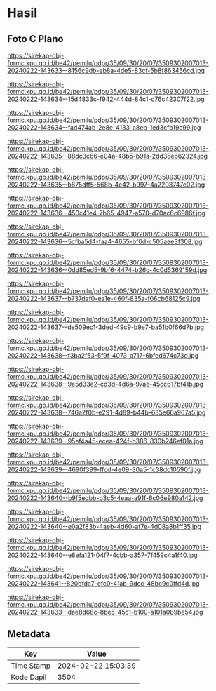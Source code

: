 # Hasil

## Foto C Plano

https://sirekap-obj-formc.kpu.go.id/be42/pemilu/pdpr/35/09/30/20/07/3509302007013-20240222-143633--8156c9db-eb8a-4de5-83cf-5b8f863456cd.jpg

https://sirekap-obj-formc.kpu.go.id/be42/pemilu/pdpr/35/09/30/20/07/3509302007013-20240222-143634--15d4833c-f942-444d-84c1-c76c42307f22.jpg

https://sirekap-obj-formc.kpu.go.id/be42/pemilu/pdpr/35/09/30/20/07/3509302007013-20240222-143634--fad474ab-2e8e-4133-a8eb-1ed3cfb19c99.jpg

https://sirekap-obj-formc.kpu.go.id/be42/pemilu/pdpr/35/09/30/20/07/3509302007013-20240222-143635--88dc3c66-e04a-48b5-b91a-2dd35eb62324.jpg

https://sirekap-obj-formc.kpu.go.id/be42/pemilu/pdpr/35/09/30/20/07/3509302007013-20240222-143635--b875dff5-568b-4c42-b997-4a2208747c02.jpg

https://sirekap-obj-formc.kpu.go.id/be42/pemilu/pdpr/35/09/30/20/07/3509302007013-20240222-143636--450c41e4-7b65-4947-a570-d70ac6c6986f.jpg

https://sirekap-obj-formc.kpu.go.id/be42/pemilu/pdpr/35/09/30/20/07/3509302007013-20240222-143636--5cfba5d4-faa4-4655-bf0d-c505aee3f308.jpg

https://sirekap-obj-formc.kpu.go.id/be42/pemilu/pdpr/35/09/30/20/07/3509302007013-20240222-143636--0dd85ed5-9bf6-4474-b26c-4c0d5369159d.jpg

https://sirekap-obj-formc.kpu.go.id/be42/pemilu/pdpr/35/09/30/20/07/3509302007013-20240222-143637--b737daf0-ea1e-460f-835a-f06cb68125c9.jpg

https://sirekap-obj-formc.kpu.go.id/be42/pemilu/pdpr/35/09/30/20/07/3509302007013-20240222-143637--de509ec1-3ded-49c9-b9e7-ba51b0f66d7b.jpg

https://sirekap-obj-formc.kpu.go.id/be42/pemilu/pdpr/35/09/30/20/07/3509302007013-20240222-143638--f3ba2f53-5f9f-4073-a717-6bfed674c73d.jpg

https://sirekap-obj-formc.kpu.go.id/be42/pemilu/pdpr/35/09/30/20/07/3509302007013-20240222-143638--9e5d33e2-cd3d-4d6a-97ae-45cc617bf41b.jpg

https://sirekap-obj-formc.kpu.go.id/be42/pemilu/pdpr/35/09/30/20/07/3509302007013-20240222-143638--746a2f0b-e291-4d89-b44b-635e66a967a5.jpg

https://sirekap-obj-formc.kpu.go.id/be42/pemilu/pdpr/35/09/30/20/07/3509302007013-20240222-143639--95ef4a45-ecea-424f-b386-830b246ef01a.jpg

https://sirekap-obj-formc.kpu.go.id/be42/pemilu/pdpr/35/09/30/20/07/3509302007013-20240222-143639--4690f399-ffcd-4e09-80a5-1c38dc10590f.jpg

https://sirekap-obj-formc.kpu.go.id/be42/pemilu/pdpr/35/09/30/20/07/3509302007013-20240222-143640--b9f5edbb-b3c5-4eaa-a91f-6c06e980a142.jpg

https://sirekap-obj-formc.kpu.go.id/be42/pemilu/pdpr/35/09/30/20/07/3509302007013-20240222-143640--e0a2f83b-4aeb-4d60-af7e-4d08a8b1ff35.jpg

https://sirekap-obj-formc.kpu.go.id/be42/pemilu/pdpr/35/09/30/20/07/3509302007013-20240222-143640--e8efa121-04f7-4cbb-a357-7f459c4a1f40.jpg

https://sirekap-obj-formc.kpu.go.id/be42/pemilu/pdpr/35/09/30/20/07/3509302007013-20240222-143641--820bfda7-efc0-41ab-9dcc-48bc9c0ffd4d.jpg

https://sirekap-obj-formc.kpu.go.id/be42/pemilu/pdpr/35/09/30/20/07/3509302007013-20240222-143633--dae8d68c-8be5-45c1-b100-a101a089be54.jpg


## Metadata

| Key        | Value               |
| ---------- | ------------------- |
| Time Stamp | 2024-02-22 15:03:39 |
| Kode Dapil | 3504                |



